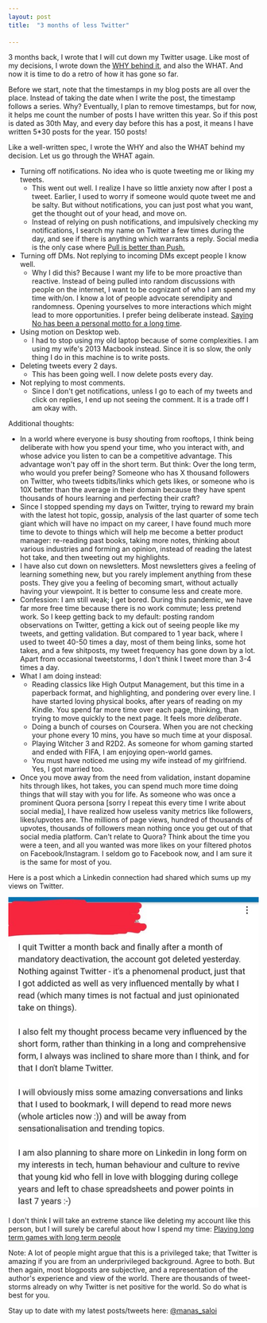 ```yaml
---
layout: post
title:  "3 months of less Twitter"

---
```


3 months back, I wrote that I will cut down my Twitter usage. Like most of my decisions, I wrote down the [WHY behind it](https://manassaloi.com/2020/04/17/cutting-down-twitter.html), and also the WHAT. And now it is time to do a retro of how it has gone so far.

Before we start, note that the timestamps in my blog posts are all over the place. Instead of taking the date when I write the post, the timestamp follows a series. Why? Eventually, I plan to remove timestamps, but for now, it helps me count the number of posts I have written this year. So if this post is dated as 30th May, and every day before this has a post, it means I have written 5*30 posts for the year. 150 posts!

Like a well-written spec, I wrote the WHY and also the WHAT behind my decision. Let us go through the WHAT again.
- Turning off notifications. No idea who is quote tweeting me or liking my tweets.
  - This went out well. I realize I have so little anxiety now after I post a tweet. Earlier, I used to worry if someone would quote tweet me and be salty. But without notifications, you can just post what you want, get the thought out of your head, and move on.
  - Instead of relying on push notifications, and impulsively checking my notifications, I search my name on Twitter a few times during the day, and see if there is anything which warrants a reply. Social media is the only case where [Pull is better than Push.](https://manassaloi.com/2020/04/21/push-pull.html)
- Turning off DMs. Not replying to incoming DMs except people I know well.
  - Why I did this? Because I want my life to be more proactive than reactive. Instead of being pulled into  random discussions with people on the internet, I want to be cognizant of who I am spend my time with/on. I know a lot of people advocate serendipity and randomness. Opening yourselves to more interactions which might lead to more opportunities. I prefer being deliberate instead. [Saying No has been a personal motto for a long time](https://manassaloi.com/2020/05/16/no-default.html).
- Using motion on Desktop web.
  - I had to stop using my old laptop because of some complexities. I am using my wife's 2013 Macbook instead. Since it is so slow, the only thing I do in this machine is to write posts.
- Deleting tweets every 2 days.
  - This has been going well. I now delete posts every day.
- Not replying to most comments.
  - Since I don't get notifications, unless I go to each of my tweets and click on replies, I end up not seeing the comment. It is a trade off I am okay with.

Additional thoughts:

- In a world where everyone is busy shouting from rooftops, I think being deliberate with how you spend your time, who you interact with, and whose advice you listen to can be a competitive advantage. This advantage won't pay off in the short term. But think: Over the long term, who would you prefer being? Someone who has X thousand followers on Twitter, who tweets tidbits/links which gets likes, or someone who is 10X better than the average in their domain because they have spent thousands of hours learning and perfecting their craft?
- Since I stopped spending my days on Twitter, trying to reward my brain with the latest hot topic, gossip, analysis of the last quarter of some tech giant which will have no impact on my career, I have found much more time to devote to things which will help me become a better product manager: re-reading past books, taking more notes, thinking about various industries and forming an opinion, instead of reading the latest hot take, and then tweeting out my highlights.
- I have also cut down on newsletters. Most newsletters gives a feeling of learning something new, but you rarely implement anything from these posts. They give you a feeling of becoming smart, without actually having your viewpoint. It is better to consume less and create more.
- Confession: I am still weak; I get bored. During this pandemic, we have far more free time because there is no work commute; less pretend work. So I keep getting back to my default: posting random observations on Twitter, getting a kick out of seeing people like my tweets, and getting validation. But compared to 1 year back, where I used to tweet 40-50 times a day, most of them being links, some hot takes, and a few shitposts, my tweet frequency has gone down by a lot. Apart from occasional tweetstorms, I don't think I tweet more than 3-4 times a day.
- What I am doing instead:
  - Reading classics like High Output Management, but this time in a paperback format, and highlighting, and pondering over every line. I have started loving physical books, after years of reading on my Kindle. You spend far more time over each page, thinking, than trying to move quickly to the next page. It feels more *deliberate*.
  - Doing a bunch of courses on Coursera. When you are not checking your phone every 10 mins, you have so much time at your disposal.
  - Playing Witcher 3 and R2D2. As someone for whom gaming started and ended with FIFA, I am enjoying open-world games.
  - You must have noticed me using my wife instead of my girlfriend. Yes, I got married too.
- Once you move away from the need from validation, instant dopamine hits through likes, hot takes, you can spend much more time doing things that will stay with you for life. As someone who was once a prominent Quora persona [sorry I repeat this every time I write about social media], I have realized how useless vanity metrics like followers, likes/upvotes are. The millions of page views, hundred of thousands of upvotes, thousands of followers mean nothing once you get out of that social media platform. Can't relate to Quora? Think about the time you were a teen, and all you wanted was more likes on your filtered photos on Facebook/Instagram. I seldom go to Facebook now, and I am sure it is the same for most of you.

Here is a post which a Linkedin connection had shared which sums up my views on Twitter.

![Twitter comment](/assets/img/twitter_comment.png)

I don't think I will take an extreme stance like deleting my account like this person, but I will surely be careful about how I spend my time: [Playing long term games with long term people](https://nav.al/long-term)

Note: A lot of people might argue that this is a privileged take; that Twitter is amazing if you are from an underprivileged background. Agree to both. But then again, most blogposts are subjective, and a representation of the author's experience and view of the world. There are thousands of tweet-storms already on why Twitter is net positive for the world. So do what is best for you.

Stay up to date with my latest posts/tweets here: [@manas_saloi](http://twitter.com/manas_saloi)
